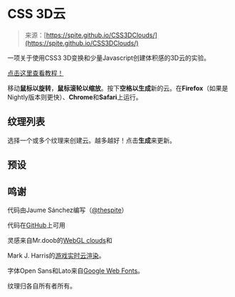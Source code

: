 <!--yml

类别：未分类

日期：2024年05月27日 15:02:01

-->

# CSS 3D云

> 来源：[https://spite.github.io/CSS3DClouds/](https://spite.github.io/CSS3DClouds/)

一项关于使用CSS3 3D变换和少量Javascript创建体积感的3D云的实验。

[点击这里查看教程！](http://www.clicktorelease.com/tutorials/css3dclouds)

移动**鼠标以旋转**，**鼠标滚轮以缩放**。按下**空格以生成**新的云。在**Firefox**（如果是Nightly版本则更快）、**Chrome**和**Safari**上运行。

## 纹理列表

选择一个或多个纹理来创建云。越多越好！点击**生成**来更新。

## 预设

## 鸣谢

代码由Jaume Sánchez编写（[@thespite](http://twitter.com/thespite)）

代码在[GitHub](https://github.com/spite/CSS3DClouds)上可用

灵感来自Mr.doob的[WebGL clouds](http://mrdoob.com/131/Clouds)和

Mark J. Harris的[游戏实时云渲染](http://www.markmark.net/PDFs/RTCloudsForGames_HarrisGDC2002.pdf)。

字体Open Sans和Lato来自[Google Web Fonts](http://www.google.com/webfonts)。

纹理归各自所有者所有。
